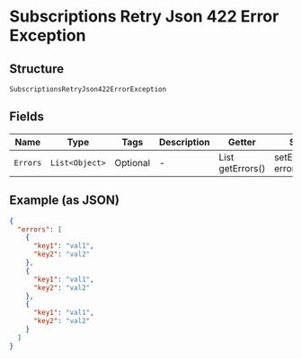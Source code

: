 
# Subscriptions Retry Json 422 Error Exception

## Structure

`SubscriptionsRetryJson422ErrorException`

## Fields

| Name | Type | Tags | Description | Getter | Setter |
|  --- | --- | --- | --- | --- | --- |
| `Errors` | `List<Object>` | Optional | - | List<Object> getErrors() | setErrors(List<Object> errors) |

## Example (as JSON)

```json
{
  "errors": [
    {
      "key1": "val1",
      "key2": "val2"
    },
    {
      "key1": "val1",
      "key2": "val2"
    },
    {
      "key1": "val1",
      "key2": "val2"
    }
  ]
}
```

